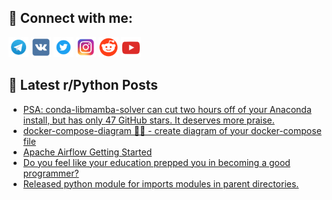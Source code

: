 ## 🔎 Connect with me:
[<img src="https://github.com/bullbesh/bullbesh/blob/main/images/Telegram.png" width="32" height="32" />](https://t.me/bullbesh)
[<img src="https://github.com/bullbesh/bullbesh/blob/main/images/VK.png" width="32" height="32" />](https://vk.com/bullbesh)
[<img src="https://github.com/bullbesh/bullbesh/blob/main/images/Twitter.png" width="32" height="32" />](https://twitter.com/bullbesh1)
[<img src="https://github.com/bullbesh/bullbesh/blob/main/images/Instagram.png" width="32" height="32" />](https://www.instagram.com/bullbesh)
[<img src="https://github.com/bullbesh/bullbesh/blob/main/images/Reddit.png" width="32" height="32" />](https://www.reddit.com/user/bullbesh)
[<img src="https://github.com/bullbesh/bullbesh/blob/main/images/YouTube.png" width="32" height="32" />](https://www.youtube.com/channel/UCtfjRs6uzgq5mfm8S06WTcg)

## 📕 Latest r/Python Posts
<!-- BLOG-POST-LIST:START -->
- [PSA: conda-libmamba-solver can cut two hours off of your Anaconda install, but has only 47 GitHub stars. It deserves more praise.](https://www.reddit.com/r/Python/comments/11o3n76/psa_condalibmambasolver_can_cut_two_hours_off_of/)
- [docker-compose-diagram 🐳🎨 - create diagram of your docker-compose file](https://www.reddit.com/r/Python/comments/11o002j/dockercomposediagram_create_diagram_of_your/)
- [Apache Airflow Getting Started](https://www.reddit.com/r/Python/comments/11nzb5j/apache_airflow_getting_started/)
- [Do you feel like your education prepped you in becoming a good programmer?](https://www.reddit.com/r/Python/comments/11nxfx3/do_you_feel_like_your_education_prepped_you_in/)
- [Released python module for imports modules in parent directories.](https://www.reddit.com/r/Python/comments/11npl20/released_python_module_for_imports_modules_in/)
<!-- BLOG-POST-LIST:END -->
